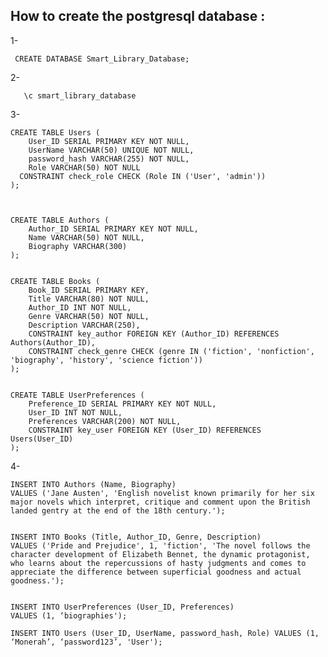## How to create  the postgresql database :

1-

     CREATE DATABASE Smart_Library_Database;
2-

       \c smart_library_database
3- 

    CREATE TABLE Users (
        User_ID SERIAL PRIMARY KEY NOT NULL,
        UserName VARCHAR(50) UNIQUE NOT NULL,
        password_hash VARCHAR(255) NOT NULL, 
        Role VARCHAR(50) NOT NULL
      CONSTRAINT check_role CHECK (Role IN ('User', 'admin'))
    );
    
    
    
    CREATE TABLE Authors (
        Author_ID SERIAL PRIMARY KEY NOT NULL,
        Name VARCHAR(50) NOT NULL,
        Biography VARCHAR(300)
    );
    
    
    CREATE TABLE Books (
        Book_ID SERIAL PRIMARY KEY,
        Title VARCHAR(80) NOT NULL,
        Author_ID INT NOT NULL,
        Genre VARCHAR(50) NOT NULL,
        Description VARCHAR(250),
        CONSTRAINT key_author FOREIGN KEY (Author_ID) REFERENCES Authors(Author_ID),
        CONSTRAINT check_genre CHECK (genre IN ('fiction', 'nonfiction', 'biography', 'history', 'science fiction'))
    );
    
    
    CREATE TABLE UserPreferences (
        Preference_ID SERIAL PRIMARY KEY NOT NULL, 
        User_ID INT NOT NULL,
        Preferences VARCHAR(200) NOT NULL,
        CONSTRAINT key_user FOREIGN KEY (User_ID) REFERENCES Users(User_ID)
    );


4- 

    INSERT INTO Authors (Name, Biography) 
    VALUES ('Jane Austen', 'English novelist known primarily for her six major novels which interpret, critique and comment upon the British landed gentry at the end of the 18th century.');
    
    
    INSERT INTO Books (Title, Author_ID, Genre, Description) 
    VALUES ('Pride and Prejudice', 1, 'fiction', 'The novel follows the character development of Elizabeth Bennet, the dynamic protagonist, who learns about the repercussions of hasty judgments and comes to appreciate the difference between superficial goodness and actual goodness.');
    
    
    INSERT INTO UserPreferences (User_ID, Preferences) 
    VALUES (1, ‘biographies');
    
    INSERT INTO Users (User_ID, UserName, password_hash, Role) VALUES (1, ‘Monerah’, ‘password123’, 'User');

